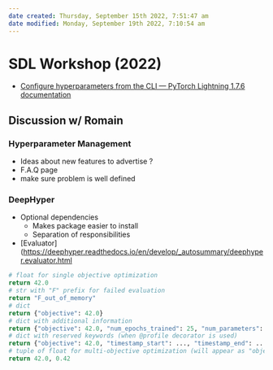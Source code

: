 ```yaml
---
date created: Thursday, September 15th 2022, 7:51:47 am
date modified: Monday, September 19th 2022, 7:10:54 am
---
```


# SDL Workshop (2022)

- [Configure hyperparameters from the CLI — PyTorch Lightning 1.7.6 documentation](https://pytorch-lightning.readthedocs.io/en/stable/common/hyperparameters.html)


## Discussion w/ Romain
### Hyperparameter Management
- Ideas about new features to advertise ?
- F.A.Q page
- make sure problem is well defined

### DeepHyper
- Optional dependencies
    - Makes package easier to install
    - Separation of responsibilities
- [Evaluator](https://deephyper.readthedocs.io/en/develop/_autosummary/deephyper.evaluator.html

```python
# float for single objective optimization
return 42.0
# str with "F" prefix for failed evaluation
return "F_out_of_memory"
# dict
return {"objective": 42.0}
# dict with additional information
return {"objective": 42.0, "num_epochs_trained": 25, "num_parameters": 420000}
# dict with reserved keywords (when @profile decorator is used)
return {"objective": 42.0, "timestamp_start": ..., "timestamp_end": ...}
# tuple of float for multi-objective optimization (will appear as "objective_0" and "objective_1" in the resulting dataframe)
return 42.0, 0.42 
```